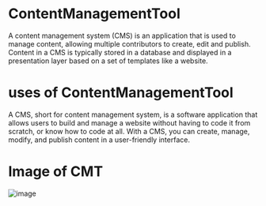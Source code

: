 # ContentManagementTool
A content management system (CMS) is an application that is used to manage content, allowing multiple contributors to create, edit and publish. Content in a CMS is typically stored in a database and displayed in a presentation layer based on a set of templates like a website.
# uses of ContentManagementTool
A CMS, short for content management system, is a software application that allows users to build and manage a website without having to code it from scratch, or know how to code at all. With a CMS, you can create, manage, modify, and publish content in a user-friendly interface.
# Image of CMT
![image](https://github.com/mohanchb/ContentManagementTool/assets/141064679/d9300f06-1865-4777-a6ee-b731959f9d29)
